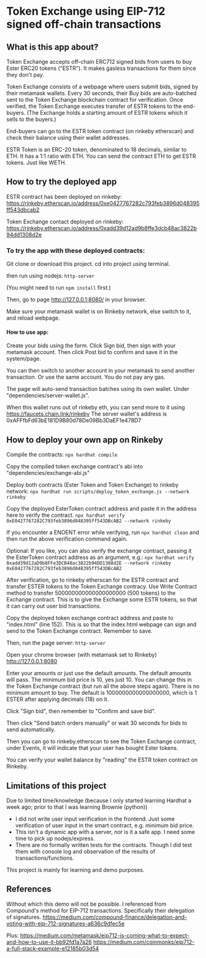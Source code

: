 # Token Exchange using EIP-712 signed off-chain transactions


## What is this app about?

Token Exchange accepts off-chain ERC712 signed bids from users to buy Ester ERC20 tokens ("ESTR"). 
It makes gasless transactions for them since they don't pay.

Token Exchange consists of a webpage where users submit bids, signed by their metamask wallets.
Every 30 seconds, their Buy bids are auto-batched sent to the Token Exchange blockchain contract for verification.
Once verified, the Token Exchange executes transfer of ESTR tokens to the end-buyers. 
(The Exchange holds a starting amount of ESTR tokens which it sells to the buyers.)

End-buyers can go to the ESTR token contract (on rinkeby etherscan) and check their balance using their wallet addresses.

ESTR Token is an ERC-20 token, denominated to 18 decimals, similar to ETH. 
It has a 1:1 ratio with ETH. You can send the contract ETH to get ESTR tokens. Just like WETH.


## How to try the deployed app

ESTR contract has been deployed on rinkeby: https://rinkeby.etherscan.io/address/0xe0427767282c793feb3896d048395ff543dbcab2

Token Exchange contact deployed on rinkeby: https://rinkeby.etherscan.io/address/0xadd39d12ad9b8ffe3dcb48ac3822b94dd1308d2e

### To try the app with these deployed contracts:
Git clone or download this project.
cd into project using terminal.

then run using nodejs:
`http-server`

(You might need to run `npm install` first.)

Then, go to page http://127.0.0.1:8080/ in your browser.

Make sure your metamask wallet is on Rinkeby network, else switch to it, and reload webpage.

#### How to use app:
Create your bids using the form.
Click Sign bid, then sign with your metamask account.
Then click Post bid to confirm and save it in the system/page.

You can then switch to another account in your metamask to send another transaction.
Or use the same account. You do not pay any gas. 

The page will auto-send transaction batches using its own wallet. Under "dependencies/server-wallet.js".

When this wallet runs out of rinkeby eth, you can send more to it using https://faucets.chain.link/rinkeby 
The server wallet's address is 0xAFFfbFd63bE181D9B80d78De09Bb3DaEF1e478D7


## How to deploy your own app on Rinkeby

Compile the contracts: 
`npx hardhat compile`

Copy the compiled token exchange contract's abi into "dependencies/exchange-abi.js"


Deploy both contracts (Ester Token and Token Exchange) to rinkeby network:
`npx hardhat run scripts/deploy_token_exchange.js --network rinkeby`

Copy the deployed EsterToken contract address and paste it in the address here to verify the contract. 
`npx hardhat verify 0xE0427767282C793feb3896d048395ff543DBcAB2 --network rinkeby`

If you encounter a ENOENT error while verifying, run `npx hardhat clean` and then run the above verification command again.

Optional: If you like, you can also verify the exchange contract, passing it the EsterToken contract address as an argument, e.g.:
`npx hardhat verify 0xadd39d12aD9b8FFe3DCB48ac3822b94DD1308d2E --network rinkeby 0xE0427767282C793feb3896d048395ff543DBcAB2`

After verification, go to rinkeby etherscan for the ESTR contract and transfer ESTER tokens to the Token Exchange contracy.
Use Write Contract method to transfer 500000000000000000000 (500 tokens) to the Exchange contract.
This is to give the Exchange some ESTR tokens, so that it can carry out user bid transactions.

Copy the deployed token exchange contract address and paste to "index.html" (line 152). 
This is so that the index.html webpage can sign and send to the Token Exchange contract. Remember to save.

Then, run the page server:
`http-server`

Open your chrome browser (with metamask set to Rinkeby) http://127.0.0.1:8080

Enter your amounts or just use the default amounts. The default amounts will pass. 
The minimum bid price is 10, yes just 10. You can change this in the Token Exchange contract (but run all the above steps again).
There is no minimum amount to buy. The default is 1000000000000000000, which is 1 ESTER after applying decimals (18) on it.

Click "Sign bid", then remember to "Confirm and save bid".

Then click "Send batch orders manually" or wait 30 seconds for bids to send automatically.

Then you can go to rinkeby.etherscan to see the Token Exchange contract, under Events, it will indicate that your user has bought Ester tokens.

You can verify your wallet balance by "reading" the ESTR token contract on Rinkeby.


## Limitations of this project
Due to limited time/knowledge (because I only started learning Hardhat a week ago; prior to that I was learning Brownie (python))

- I did not write user input verification in the frontend. Just some verification of user input in the smart contract, e.g. minimum bid price.
- This isn't a dynamic app with a server, nor is it a safe app. I need some time to pick up nodejs/express.
- There are no formally written tests for the contracts. Though I did test them with console log and observation of the results of transactions/functions.

This project is mainly for learning and demo purposes.


## References
Without which this demo will not be possible. I referenced from Compound's method for EIP-712 transactions. 
Specifically their delegation of signatures.
https://medium.com/compound-finance/delegation-and-voting-with-eip-712-signatures-a636c9dfec5e

Plus:
https://medium.com/metamask/eip712-is-coming-what-to-expect-and-how-to-use-it-bb92fd1a7a26
https://medium.com/coinmonks/eip712-a-full-stack-example-e12185b03d54 
